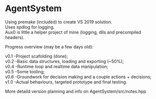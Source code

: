 # AgentSystem

Using premake (included) to create VS 2019 solution.<br />
Uses spdlog for logging.<br />
Aux0 is little a helper project of mine (logging, dlls and precompiled headers).

Progress overview (may be a few days old):

v0.1 -Project scafolding (done);<br />
v0.2 -Basic data structures, loading and exporting (~50%);<br />
v0.4 -Runtime loop and realtime data manipulation;<br />
v0.5 -Some tooling;<br />
v0.6 -Groundwork for decision making and a couple actions + decisions;<br />
v1.0 -Actual behaviours, targeted prototype and final testing.

More detaild version planning and info on AgentSystem/src/notes.hpp